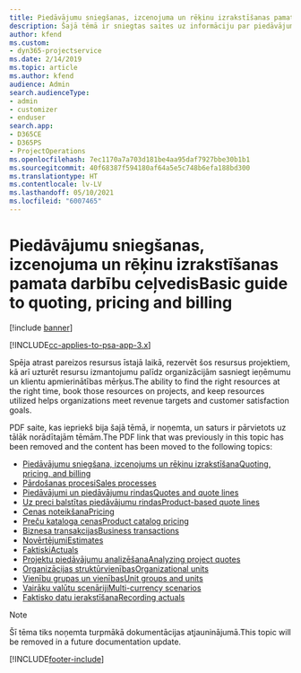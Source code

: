 ```yaml
---
title: Piedāvājumu sniegšanas, izcenojuma un rēķinu izrakstīšanas pamata darbību ceļvedis
description: Šajā tēmā ir sniegtas saites uz informāciju par piedāvājumu sniegšanas, izcenojuma un rēķinu izrakstīšanas pamata darbībām programmā Project Service Automation.
author: kfend
ms.custom:
- dyn365-projectservice
ms.date: 2/14/2019
ms.topic: article
ms.author: kfend
audience: Admin
search.audienceType:
- admin
- customizer
- enduser
search.app:
- D365CE
- D365PS
- ProjectOperations
ms.openlocfilehash: 7ec1170a7a703d181be4aa95daf7927bbe30b1b1
ms.sourcegitcommit: 40f68387f594180af64a5e5c748b6efa188bd300
ms.translationtype: HT
ms.contentlocale: lv-LV
ms.lasthandoff: 05/10/2021
ms.locfileid: "6007465"
---
```

# <a name="basic-guide-to-quoting-pricing-and-billing"></a><span data-ttu-id="fac50-103">Piedāvājumu sniegšanas, izcenojuma un rēķinu izrakstīšanas pamata darbību ceļvedis</span><span class="sxs-lookup"><span data-stu-id="fac50-103">Basic guide to quoting, pricing and billing</span></span>

[!include [banner](../../includes/psa-now-project-operations.md)]

[!INCLUDE[cc-applies-to-psa-app-3.x](../../includes/cc-applies-to-psa-app-3x.md)]

<span data-ttu-id="fac50-104">Spēja atrast pareizos resursus īstajā laikā, rezervēt šos resursus projektiem, kā arī uzturēt resursu izmantojumu palīdz organizācijām sasniegt ieņēmumu un klientu apmierinātības mērķus.</span><span class="sxs-lookup"><span data-stu-id="fac50-104">The ability to find the right resources at the right time, book those resources on projects, and keep resources utilized helps organizations meet revenue targets and customer satisfaction goals.</span></span> 

<span data-ttu-id="fac50-105">PDF saite, kas iepriekš bija šajā tēmā, ir noņemta, un saturs ir pārvietots uz tālāk norādītajām tēmām.</span><span class="sxs-lookup"><span data-stu-id="fac50-105">The PDF link that was previously in this topic has been removed and the content has been moved to the following topics:</span></span>

- [<span data-ttu-id="fac50-106">Piedāvājumu sniegšana, izcenojums un rēķinu izrakstīšana</span><span class="sxs-lookup"><span data-stu-id="fac50-106">Quoting, pricing, and billing</span></span>](../quote-bill-price.md)
- [<span data-ttu-id="fac50-107">Pārdošanas procesi</span><span class="sxs-lookup"><span data-stu-id="fac50-107">Sales processes</span></span>](../basic-sales-process.md)
- [<span data-ttu-id="fac50-108">Piedāvājumi un piedāvājumu rindas</span><span class="sxs-lookup"><span data-stu-id="fac50-108">Quotes and quote lines</span></span>](../basic-quote-lines.md)
- [<span data-ttu-id="fac50-109">Uz preci balstītas piedāvājumu rindas</span><span class="sxs-lookup"><span data-stu-id="fac50-109">Product-based quote lines</span></span>](../product-based-quote-lines.md)
- [<span data-ttu-id="fac50-110">Cenas noteikšana</span><span class="sxs-lookup"><span data-stu-id="fac50-110">Pricing</span></span>](../basic-pricing.md)
- [<span data-ttu-id="fac50-111">Preču kataloga cenas</span><span class="sxs-lookup"><span data-stu-id="fac50-111">Product catalog pricing</span></span>](../product-catalog-pricing.md)
- [<span data-ttu-id="fac50-112">Biznesa transakcijas</span><span class="sxs-lookup"><span data-stu-id="fac50-112">Business transactions</span></span>](../basic-business-transactions.md)
- [<span data-ttu-id="fac50-113">Novērtējumi</span><span class="sxs-lookup"><span data-stu-id="fac50-113">Estimates</span></span>](../estimates.md)
- [<span data-ttu-id="fac50-114">Faktiski</span><span class="sxs-lookup"><span data-stu-id="fac50-114">Actuals</span></span>](../actuals.md)
- [<span data-ttu-id="fac50-115">Projektu piedāvājumu analizēšana</span><span class="sxs-lookup"><span data-stu-id="fac50-115">Analyzing project quotes</span></span>](../basic-analyzing-quotes.md)
- [<span data-ttu-id="fac50-116">Organizācijas struktūrvienības</span><span class="sxs-lookup"><span data-stu-id="fac50-116">Organizational units</span></span>](../advanced-organizational.md)
- [<span data-ttu-id="fac50-117">Vienību grupas un vienības</span><span class="sxs-lookup"><span data-stu-id="fac50-117">Unit groups and units</span></span>](../advanced-units.md)
- [<span data-ttu-id="fac50-118">Vairāku valūtu scenāriji</span><span class="sxs-lookup"><span data-stu-id="fac50-118">Multi-currency scenarios</span></span>](../advanced-currency.md)
- [<span data-ttu-id="fac50-119">Faktisko datu ierakstīšana</span><span class="sxs-lookup"><span data-stu-id="fac50-119">Recording actuals</span></span>](../advanced-actuals.md)

> [!NOTE]
> <span data-ttu-id="fac50-120">Šī tēma tiks noņemta turpmākā dokumentācijas atjauninājumā.</span><span class="sxs-lookup"><span data-stu-id="fac50-120">This topic will be removed in a future documentation update.</span></span> 


[!INCLUDE[footer-include](../../includes/footer-banner.md)]